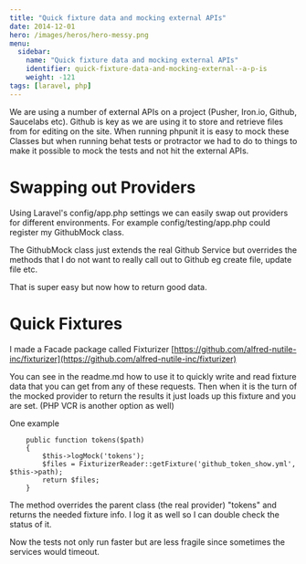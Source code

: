 ```yaml
---
title: "Quick fixture data and mocking external APIs"
date: 2014-12-01
hero: /images/heros/hero-messy.png
menu:
  sidebar:
    name: "Quick fixture data and mocking external APIs"
    identifier: quick-fixture-data-and-mocking-external--a-p-is
    weight: -121
tags: [laravel, php]
---
```


We are using a number of external APIs on a project (Pusher, Iron.io, Github, Saucelabs etc). Github is key as we are using it to store and retrieve files from for editing on the site. When running phpunit it is easy to mock these Classes but when running behat tests or protractor we had to do to things to make it possible to mock the tests and not hit the external APIs.

# Swapping out Providers

Using Laravel's config/app.php settings we can easily swap out providers for different environments. For example config/testing/app.php could register my GithubMock class.

The GithubMock class just extends the real Github Service but overrides the methods that I do not want to really call out to Github eg create file, update file etc. 

That is super easy but now how to return good data.

# Quick Fixtures 

I made a Facade package called Fixturizer [https://github.com/alfred-nutile-inc/fixturizer](https://github.com/alfred-nutile-inc/fixturizer)

You can see in the readme.md how to use it to quickly write and read fixture data that you can get from any of these requests. Then when it is the turn of the mocked provider to return the results it just loads up this fixture and you are set. (PHP VCR is another option as well)

One example

~~~
    public function tokens($path)
    {
        $this->logMock('tokens');
        $files = FixturizerReader::getFixture('github_token_show.yml', $this->path);
        return $files;
    }
~~~

The method overrides the parent class (the real provider) "tokens" and returns the needed fixture info. I log it as well so I can double check the status of it.

Now the tests not only run faster but are less fragile since sometimes the services would timeout.





